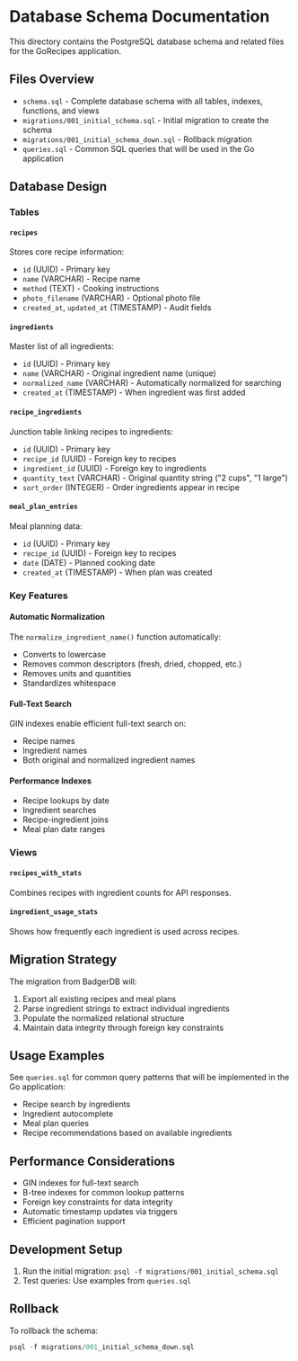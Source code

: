 # Database Schema Documentation

This directory contains the PostgreSQL database schema and related files for the GoRecipes application.

## Files Overview

- `schema.sql` - Complete database schema with all tables, indexes, functions, and views
- `migrations/001_initial_schema.sql` - Initial migration to create the schema
- `migrations/001_initial_schema_down.sql` - Rollback migration
- `queries.sql` - Common SQL queries that will be used in the Go application

## Database Design

### Tables

#### `recipes`
Stores core recipe information:
- `id` (UUID) - Primary key
- `name` (VARCHAR) - Recipe name
- `method` (TEXT) - Cooking instructions
- `photo_filename` (VARCHAR) - Optional photo file
- `created_at`, `updated_at` (TIMESTAMP) - Audit fields

#### `ingredients`
Master list of all ingredients:
- `id` (UUID) - Primary key
- `name` (VARCHAR) - Original ingredient name (unique)
- `normalized_name` (VARCHAR) - Automatically normalized for searching
- `created_at` (TIMESTAMP) - When ingredient was first added

#### `recipe_ingredients`
Junction table linking recipes to ingredients:
- `id` (UUID) - Primary key
- `recipe_id` (UUID) - Foreign key to recipes
- `ingredient_id` (UUID) - Foreign key to ingredients
- `quantity_text` (VARCHAR) - Original quantity string ("2 cups", "1 large")
- `sort_order` (INTEGER) - Order ingredients appear in recipe

#### `meal_plan_entries`
Meal planning data:
- `id` (UUID) - Primary key
- `recipe_id` (UUID) - Foreign key to recipes
- `date` (DATE) - Planned cooking date
- `created_at` (TIMESTAMP) - When plan was created

### Key Features

#### Automatic Normalization
The `normalize_ingredient_name()` function automatically:
- Converts to lowercase
- Removes common descriptors (fresh, dried, chopped, etc.)
- Removes units and quantities
- Standardizes whitespace

#### Full-Text Search
GIN indexes enable efficient full-text search on:
- Recipe names
- Ingredient names
- Both original and normalized ingredient names

#### Performance Indexes
- Recipe lookups by date
- Ingredient searches
- Recipe-ingredient joins
- Meal plan date ranges

### Views

#### `recipes_with_stats`
Combines recipes with ingredient counts for API responses.

#### `ingredient_usage_stats`
Shows how frequently each ingredient is used across recipes.

## Migration Strategy

The migration from BadgerDB will:
1. Export all existing recipes and meal plans
2. Parse ingredient strings to extract individual ingredients
3. Populate the normalized relational structure
4. Maintain data integrity through foreign key constraints

## Usage Examples

See `queries.sql` for common query patterns that will be implemented in the Go application:
- Recipe search by ingredients
- Ingredient autocomplete
- Meal plan queries
- Recipe recommendations based on available ingredients

## Performance Considerations

- GIN indexes for full-text search
- B-tree indexes for common lookup patterns
- Foreign key constraints for data integrity
- Automatic timestamp updates via triggers
- Efficient pagination support

## Development Setup

1. Run the initial migration: `psql -f migrations/001_initial_schema.sql`
3. Test queries: Use examples from `queries.sql`

## Rollback

To rollback the schema:
```sql
psql -f migrations/001_initial_schema_down.sql
```

